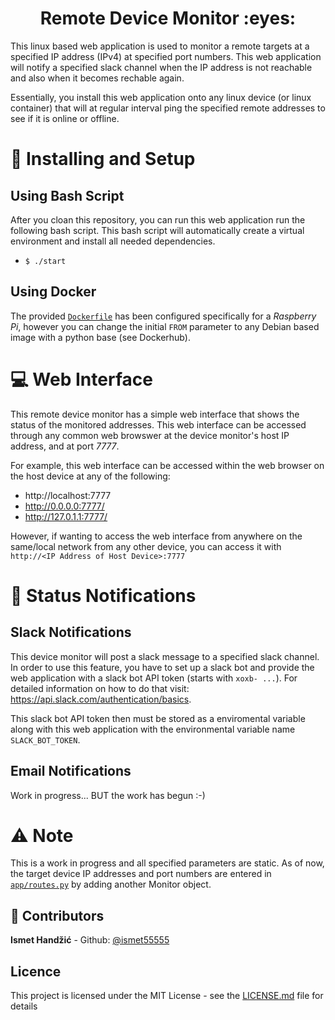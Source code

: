 <h1 align="center">Remote Device Monitor :eyes:</h1>

This linux based web application is used to monitor a remote targets at a specified IP address (IPv4) at specified port numbers. This web application will notify a specified slack channel when the IP address is not reachable and also when it becomes rechable again.

Essentially, you install this web application onto any linux device (or linux container) that will at regular interval ping the specified remote addresses to see if it is online or offline.

# :rocket: Installing and Setup
## Using Bash Script
After you cloan this repository, you can run this web application run the following bash script. This bash script will automatically create a virtual environment and install all needed dependencies.
- `$ ./start`

## Using Docker
The provided [`Dockerfile`](Dockerfile) has been configured specifically for a *Raspberry Pi*, however you can change the initial `FROM` parameter to any Debian based image with a python base (see Dockerhub). 
 
# :computer: Web Interface
This remote device monitor has a simple web interface that shows the status of the monitored addresses. This web interface can be accessed through any common web browswer at the device monitor's host IP address, and at port *7777*.  

For example, this web interface can be accessed within the web browser on the host device at any of the following:
- http://localhost:7777
- http://0.0.0.0:7777/
- http://127.0.1.1:7777/ 

However, if wanting to access the web interface from anywhere on the same/local network from any other device, you can access it with `http://<IP Address of Host Device>:7777`

# :bell: Status Notifications
## Slack Notifications
This device monitor will post a slack message to a specified slack channel.  In order to use this feature, you have to set up a slack bot and provide the web application with a slack bot API token (starts with `xoxb- ...`).  For detailed information on how to do that visit: https://api.slack.com/authentication/basics. 

This slack bot API token then must be stored as a enviromental variable along with this web application with the environmental variable name `SLACK_BOT_TOKEN`. 

## Email Notifications
Work in progress... BUT the work has begun :-)


# :warning: Note
This is a work in progress and all specified parameters are static. As of now, the target device IP addresses and port numbers are entered in [`app/routes.py`](app/routes.py) by adding another Monitor object.

## :bust_in_silhouette: Contributors
**Ismet Handžić** - Github: [@ismet55555](https://github.com/ismet55555)

## Licence
This project is licensed under the MIT License - see the [LICENSE.md](LICENSE.md) file for details
